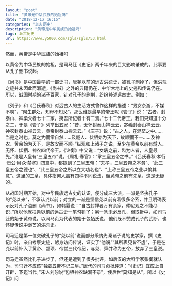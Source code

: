 ```yaml
---
layout: "post"
title: "黄帝是中华民族的始祖吗"
date: "2018-12-17 16:15"
categories: "上古历史"
description: "黄帝是中华民族的始祖吗"
tags: 上古历史
url: https://www.y5000.com/zgls/sgls/53.html
---
```






然而，黄帝是中华民族的始祖吗

以黄帝为中华民族的始祖，是司马迁《史记》两千年来的巨大影响肇成的。此事要从孔子删书说起。

《尚书》是中国最早的一部史书，唐尧以前的远古洪荒史，被孔子删掉了，但洪荒之迹并未因此而消逝，《尚书》之外的典籍仍在，中华大地上的史迹和传说仍在。所以，战国时期的诸子百家，针对孔子的删削，纷纷补述远古史。例如：

《列子》和《吕氏春秋》对远古人的生活方式曾作这样的描述：“男女杂游，不媒不聘”，“聚生群处，知母不知父”。那么谁是最早的帝王呢《管子》说：“古者，封泰山、禅梁父者七十二家，夷吾所记者十有二焉。”七十二代帝王，我们只知道十分之二，于是《管子》列举出五家：“昔，无怀封泰山禅云云，宓羲封泰山禅云云，神农封泰山禅云云，黄帝封泰山禅云云。”《庄子》说：“古之人，在混茫之中……当是之时也，莫之为而常自然……及燧人、伏牺始为天下，故顺而不一……及神农、黄帝始为天下，是故安而不顺。”纵观如上诸子之说，至少在黄帝以前有燧人、无怀、伏牺、神农四代帝王。《论衡》中又说：“女娲之前，齿为人者，人皇最先。”谁是人皇有“三皇五帝”说。《周礼·春官》：“掌三皇五帝之书。”《吕氏春秋·孝行·贵公·用众·禁塞》四篇中，都提到了三皇五帝：“夫孝，三皇五帝之本务”、“此三皇五帝之德也”、“此三皇五帝之所以立大功名也”、“上称三皇五帝之业以愉其意”。这里的三皇，具体指何人虽有四种不同说法，但黄帝之前有先皇，这是无疑的。

从战国时期开始，对中华民族远古史的认识，便分成三大派。一派是坚执孔子的“尧以来”，不承认尧以前；对立的一派是坚信尧以前有着很多帝系，并且明确表示反对孔子滥删《尚书》，如韩婴说：“自古封禅者万有余家，仲尼观之不能尽识，”所以他就把尧以前的远古史一笔勾销了；另一派未必反孔，但取折中，如司马迁的始于黄帝说，以司马贞为代表的始于包牺氏说，他们既不赞成孔子的武断，也怀疑传说中渺芒的洪荒史。

司马迁是第一位突破孔子的“尧以前”说而部分采纳先秦诸子说的史学家，撰《史记》时，亲自考察史迹，躬身访问传说，证实了“他说”“其所表见皆不虚”，于是在尧以前补入了黄帝、颛顼、帝喾三代帝纪，与尧、舜并称为五帝，放弃了三皇说。

司马迁虽然比孔子进步了，但还是遭到了很多批评。如后汉的大科学家张衡就认为，司马迁不应该“独载五帝不记三皇。”唐代的司马贞批评道：“《史记》宜应上自开辟，下迄当代。”宋人刘恕说“包牺神农缺漏不录”，使后世“莫知是从”。所以《史记》问

